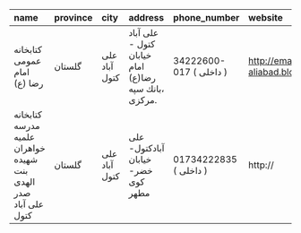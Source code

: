 | name                                                           | province   | city          | address                                             | phone_number            | website                            |
|:---------------------------------------------------------------|:-----------|:--------------|:----------------------------------------------------|:------------------------|:-----------------------------------|
| كتابخانه عمومی امام رضا (ع)                                    | گلستان     | علی آباد كتول | علی آباد كتول - خيابان امام رضا(ع) ،بانك سپه مركزى. | 34222600-017 ( داخلی  ) | http://emamreza-aliabad.blogfa.com |
| کتابخانه مدرسه علمیه خواهران شهیده بنت الهدی صدر علی آباد کتول | گلستان     | علی آباد كتول | علی آبادکتول- خیابان خضر- كوی مطهر                  | 01734222835 ( داخلی  )  | http://                            |